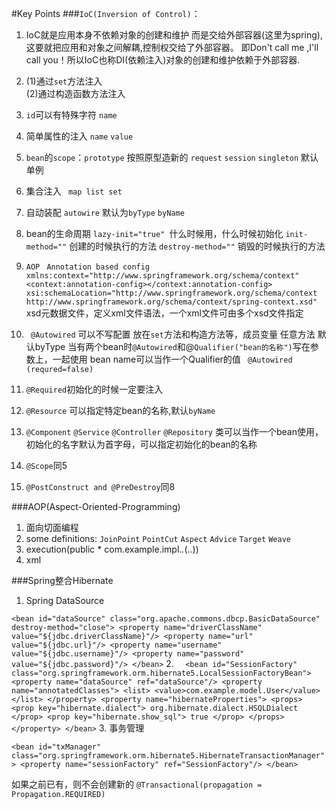#Key Points
###`IoC(Inversion of Control)`：
1. IoC就是应用本身不依赖对象的创建和维护
 而是交给外部容器(这里为spring),这要就把应用和对象之间解耦,控制权交给了外部容器。
 即Don't call me ,I'll call you！所以IoC也称DI(依赖注入)对象的创建和维护依赖于外部容器.

2. (1)通过`set`方法注入  
    (2)通过构造函数方法注入

3. `id`可以有特殊字符
   `name`
   
4. 简单属性的注入
   `name`
   `value`
   
5. `bean`的`scope`：`prototype` 按照原型造新的
    `request`
    `session`
    `singleton` 默认 单例

6. 集合注入
   ` map list set`
   
7. 自动装配
    `autowire` 默认为`byType`
    `byName`

8. bean的生命周期
    `lazy-init="true" `什么时候用，什么时候初始化
    `init-method=""` 创建的时候执行的方法
    `destroy-method=""` 销毁的时候执行的方法

9. `AOP`
   ` Annotation based config
    xmlns:context="http://www.springframework.org/schema/context"
    <context:annotation-config></context:annotation-config>
    xsi:schemaLocation="http://www.springframework.org/schema/context
    http://www.springframework.org/schema/context/spring-context.xsd"`
    xsd元数据文件，定义xml文件语法，一个xml文件可由多个xsd文件指定

10. ` @Autowired` 可以不写配置  放在`set`方法和构造方法等，成员变量 任意方法 默认byType
    当有两个bean时`@Autowired`和@`Qualifier("bean的名称")`写在参数上，一起使用 bean name可以当作一个Qualifier的值
       ` @Autowired (requred=false)`

11. `@Required`初始化的时候一定要注入

12. `@Resource` 可以指定特定bean的名称,默认`byName`

13. `@Component` `@Service` `@Controller` `@Repository`
     类可以当作一个bean使用，初始化的名字默认为首字母，可以指定初始化的bean的名称

14. `@Scope`同5

15. `@PostConstruct and @PreDestroy`同8

###AOP(Aspect-Oriented-Programming)
1. 面向切面编程
2. some definitions:
    `JoinPoint`
    `PointCut`
    `Aspect`
    `Advice`
    `Target`
    `Weave`
3. execution(public * com.example.impl.*.*(..))
4. xml

###Spring整合Hibernate
1. Spring DataSource

`<bean id="dataSource" class="org.apache.commons.dbcp.BasicDataSource" destroy-method="close">
        <property name="driverClassName" value="${jdbc.driverClassName}"/>
        <property name="url" value="${jdbc.url}"/>
        <property name="username" value="${jdbc.username}"/>
        <property name="password" value="${jdbc.password}"/>
    </bean>`
2.  `  <bean id="SessionFactory" class="org.springframework.orm.hibernate5.LocalSessionFactoryBean">
           <property name="dataSource" ref="dataSource"/>
           <property name="annotatedClasses">
               <list>
                   <value>com.example.model.User</value>
               </list>
           </property>
           <property name="hibernateProperties">
               <props>
                   <prop key="hibernate.dialect">
                       org.hibernate.dialect.HSQLDialect
                   </prop>
                   <prop key="hibernate.show_sql">
                       true
                   </prop>
               </props>
           </property>
       </bean>`
3. 事务管理

`<bean id="txManager" class="org.springframework.orm.hibernate5.HibernateTransactionManager">
        <property name="sessionFactory" ref="SessionFactory"/>
    </bean>`
    
   如果之前已有，则不会创建新的
   `@Transactional(propagation = Propagation.REQUIRED)`